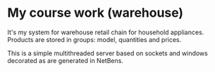 My course work (warehouse)
==========================

It's my system for warehouse retail chain for household appliances. Products are stored in groups: model, quantities and prices.

This is a simple multithreaded server based on sockets and windows decorated as are generated in NetBens.